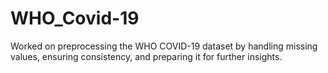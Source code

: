 # WHO_Covid-19
Worked on preprocessing the WHO COVID-19 dataset by handling missing values, ensuring consistency, and preparing it for further insights.
